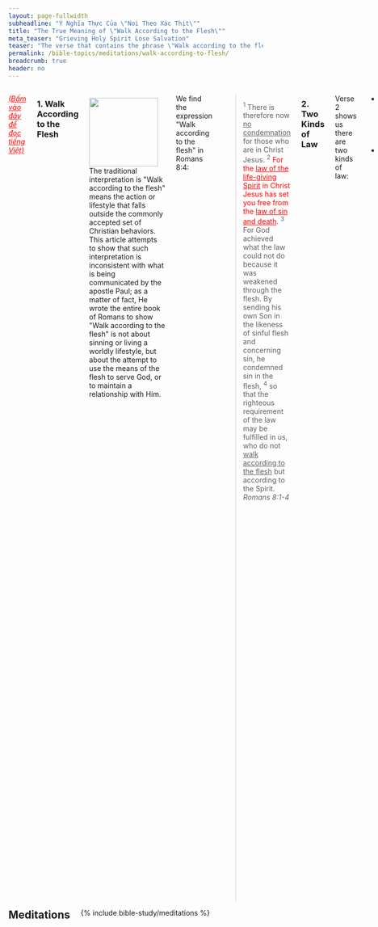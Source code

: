 ```yaml
---
layout: page-fullwidth
subheadline: "Ý Nghĩa Thực Của \"Noi Theo Xác Thịt\""
title: "The True Meaning of \"Walk According to the Flesh\""
meta_teaser: "Grieving Holy Spirit Lose Salvation"
teaser: "The verse that contains the phrase \"Walk according to the flesh\" appears almost exactly in the middle of the book of Romans. It's not by chance, but by design, that this verse appears here. Its true meaning is missed by virtually all major commentaries."
permalink: /bible-topics/meditations/walk-according-to-flesh/
breadcrumb: true
header: no
---
```

<!--more-->
<div class="row">
<div class="medium-8 columns" markdown="1">

<em><a style="color: #ff0000;" href="{{ site.projectname }}/hoc-kinh-thanh/suy-gam/noi-theo-xac-thit/">(Bấm vào đây để đọc tiếng Việt)</a></em>

### 1. Walk According to the Flesh

<div>
<p>
<img alt src="{{ site.baseurl }}/images/walking.jpg" style="border: 0px none; margin: 7px 15px 0px 0px; max-width: 100%; height: 136px; padding: 0px; float: left;">
The traditional interpretation is "Walk according to the flesh" means the action or lifestyle that falls outside the commonly accepted set of Christian behaviors. This article attempts to show that such interpretation is inconsistent with what is being communicated by the apostle Paul; as a matter of fact, He wrote the entire book of Romans to show "Walk according to the flesh" is not about sinning or living a worldly lifestyle, but about the attempt to use the means of the flesh to serve God, or to maintain a relationship with Him.
</p>
</div>

We find the expression "Walk according to the flesh" in Romans 8:4:

>   <sup>1</sup> There is therefore now <u>no condemnation</u> for those who are in Christ Jesus.  <sup>2</sup> <span style="color: #ff0000;">For the <u>law of the life-giving Spirit</u> in Christ Jesus has set you free from the <u>law of sin and death</u></span>. <sup>3</sup> For God achieved what the law could not do because it was weakened through the flesh. By sending his own Son in the likeness of sinful flesh and concerning sin, he condemned sin in the flesh,  <sup>4</sup> so that the righteous requirement of the law may be fulfilled in us, who do not <u>walk according to the flesh</u> but according to the Spirit. <cite>Romans 8:1-4</cite>

### 2. Two Kinds of Law

Verse 2 shows us there are two kinds of law:

- The law of sin and death, and
- The law of the Spirit of life

It's obvious from Paul's writing that a Christian cannot straddle between the two laws, like a slave cannot serve two masters, or a citizen of two kingdoms. We are to be transitioned from one law to another, and we should not look back like Lot's wife who became a pillar of salt (Genesis 19:26). Let's review the purposes of these two types of laws.

#### a. The Law of Sin and Death

Once when we still walked in darkness, we were condemned sinners living under the law of sin and death &mdash;the commandments and statutes. <u>This law governs our flesh</u>; it punishes us when we sin. The law of sin and death was in effect under the Old Covenant relationship between man and God.

##### i. The Old Covenant's Sacrificial System

Since mankind cannot stop sinning, God provided a <u>temporary relief</u> through the sacrificial system and other methods of cleansing to meet the requirement of the law: "The soul that sinneth, it shall die" (Ezekiel 18:20).

But are these sacrifices enough to make men right before God? No, they are only shadows of the real sacrifice when Christ comes. They only provide a ceremonial cleansing of the flesh only to be repeated over and over again, while the blood of Christ achieves an everlasting cleansing of the conscience from the guilt of sin.

> <sup>13</sup>For if the blood of goats and bulls and the ashes of a heifer sprinkling those who have been defiled sanctify for the <u>cleansing of the flesh</u>, <sup>14</sup>how much more will the blood of Christ, who through the eternal Spirit offered Himself without blemish to God, <u>cleanse your conscience from dead works to serve the living God?</u> (Hebrews 10:13-14)

And contrary to traditional belief, the law does not bridge the deep chasm between man and God, but its main purpose is to show how far we have fallen, it shows the reason why we are apart from God:

> For <u>no one</u> is declared righteous before him by the works of the law, for through the law comes the knowledge of sin. <cite>(Romans 3:20)</cite>

##### b. The Modern Sacrificial System

Though the Cross of Christ is supposed to supercede the Old Covenant's sacrificial system, modern Christians, due to their lack understanding, continued the obsolete and ineffective system in different forms.

The Galatians with their obsession with circumcision to which Paul had to express his strongest warning. This system though started with God, it has become artificial as God Has obsoleted it in Christ.

<p class="blockquote">Listen! I, Paul, tell you that if you let yourselves be circumcised, <u>Christ will be of no benefit to you at all</u>! <cite>(Galatians 5:2)</cite></p>

The Colossians with myriad rules and regulations that they used to make themselves more spiritual. They commit the same fatal errors as many well meaning Christians do today. They should heed Paul's warning that any attempt to use any means, other than the simple faith in the Cross of Christ, to draw near to God deserves "anathema." To the Colossians Paul also wrote:

<p class="blockquote"><sup>20</sup>If you have died with Christ to the elemental spirits of the world, why do you submit to them as though you lived in the world? <sup>21</sup>“Do not handle! Do not taste! Do not touch!” <sup>22</sup>These are all destined to perish with use, founded as they are on human commands and teachings. <sup>23</sup>Even though they have the <u>appearance of wisdom</u> with their <u>self-imposed worship and false humility</u> achieved by an unsparing treatment of the body – <u>a wisdom with no true value</u> – they in reality result in fleshly indulgence. <cite>(Colossians 2:20-23)</cite></p>

What about us, Christians of the 21<sup>st</sup> century? <b>Confessions?</b>&mdash;lip service at best because no one can ever confess all their sins&mdash;because according to James 2:10, missing one sin is the same thing as missing all. A show of <b>remorse?</b> <b>Money</b> in the offering plate? Physical <b>punishments?</b> <b>Fasting?</b> <b>Deprivation</b> of senses? <b>Sacrifices of praise?</b>&mdash;King David may have said it but he is not God; because only Jesus can be the worthy sacrifice in the sight of God. These are all pseudo sacrifices nonetheless; and they compete with the Cross of Christ.

While the provisions in the Old Covenant were provided by God as a temporary solution for sins, the self-prescribed methods New Covenant Christians invented are but products of the flesh, invented by men. Remember "strange fire" offered to God in the Old Testament which provoked such God's wrath? Anything that attempts to circumvent God's provision is met with divine wrath (Leviticus 10:1). The story of Uzzah in 2 Samuel 6:6 and Ananias and Sapphira in Acts 5:1-11. With Uzzah he thought God needed a hand, and with Ananias and Sapphira they wanted to use their works instead of faith in Christ. Had they not given any of their proceed, they would not have sinned against God, but their sin was much more grievious because they did not give from faith (Romans 14:23).

Man-made sacrifice is an abomination in the sight of God because He demands nothing less than the Perfect Sacrifice.

And what about the system under the Old Covenant that God had ordained? Even God had planned that it had to become obsolete as we read in Hebrews 8:13:

> By calling this covenant "new," he has made the first one obsolete; and what is obsolete and outdated will soon disappear. <cite>Hebrews 8:13</cite>

This leads us to a new law, one that can give life.

#### b. The Law of the Spirit of Life

Despite the fact that the apostle Paul wrote extensive to hopefully open the eyes of the church to this new law, all they see is still the law of the Old Covenant which Paul calls the <u>law of sin and death</u>. The new law that came with the New Covenant forces people to make a matter-of-life-or-death choice: either you live under the new law or the old one, not both. In Romans 7, Paul gave an analogy of a woman who must die to the old husband before she can remarry. Christ died to give us this death so we may be released from the law of sin and death in order to be joined to Him. To try to have a relationship with both is to commit spiritual adultery.

The old law requires absolute obedience to a set of rules and statutes with temporary relief in the event of inevitable failures. What does the new law require? It also requires absolute obedience but no longer of rules and regulations, but of faith or trust in the finished work of Christ. What does this entail? This faith in Christ can be expressed this way:

<p class="blockquote">There is no good work I do that can make me right with God, and neither there is any bad deed that I do that can take away this right standing with Him. I must trust that Jesus had paid it all&mdash;past, present, and future.</p>

Does any Christian dare to embrace this belief? Or are you afraid that there is something so powerful that can take away the total forgiveness of sin by the Cross of Christ? Something that can make Christ's death an unfinished business?

This new law requires only one thing: your faith. Because faith is the only thing God accepts&mdash;<em>"The just shall live by faith"</em> <cite>(Romans 1:17, Galatians 3:11, Hebrews 10:38)</cite>. And faith is the only "works" that God accepts. And the only works that believers can do.

> <sup>28</sup>Therefore they said to Him, "What shall we do, so that we may work the works of God?" <sup>29</sup>Jesus answered and said to them, "<u>This is the <strong>work</strong> of God, that you <strong>believe</strong> in Him whom He has sent</u>." <cite>(John 6:28-29)</cite>

Therefore the work of the New Covenant Christian is not works that come from flesh, but it is the work of believing. If God assigns him a task, like leading the people out of Egypt, or go preach to the people of Nineveh, the task is not work, but a job that God has called him to do. It does not get him into heaven, and neither can he refuse it because who can resist the God who send? God sent Moses and Jonah and off they went. God will not accept any works other than the work of believing, because the only work that counts is the cross of Christ, everything else from sinful man is but filthy rags (Isaiah 64:6).

### 3. Walk According to the Spirit

So we have seen a study in contrast between the two kinds of law:

- An Old Covenant based law, which Paul calls the law of sin and death, that governs our flesh, that deals with things we do or do not do, and punish us upon failures. 
- A New Covenant based law  that requires only one thing, no more, no less, any addition to it is forbidden: faith, or in other words, trusting in no one else but Christ.

It should have become rather clear that what part of the flesh is involved in walking according to the Spirit? How can one express the command to walk according to the Spirit? No, you cannot express it in any way except keep believing. Paul exhorts us to keep fixing our eyes on Christ, the beginning and the completion of your faith (Hebrews 12:2). The Hebrews in the desert must fix their eyes on the bronze snake (Numbers 21:9; John 3:14). Peter to fix his eyes on Jesus when he walked on the raging waves (Matthew 14:29-30).

That is how we walk according to the Spirit.

### 4. Conclusion

I've often heard conflicting exhortation to prove my faith with some works, and then an exact opposing exhortation to not rely on my own strength. What? What am I supposed to do? Dammed if I do, damned if I don't. All these conflicting teachings lead to a very frustrating Christian experience. Imagine this frustrated Christian, loaded with guilt, trying to share their faith with others. It's easy for the person being witnessed to to spot inconsistencies in their testimonies. They needed rest for their weary soul, they sensed laborious struggle to get right with God. They needed relief for their sin sicked souls, they sensed much guilt in the countenance of the witness. They needed to be loved, they couldn't sense if from the one who's supposed to show them the love of God.

This is because the Christian in question is walking according to the flesh. They try to use their works to prove their worthiness. They still live under the law that Christ should have already set them free from. They still worry about many what-if's. Their relationship with God is hung by a thin thread. One more sin and God will let them go. In theory they have received Christ as their Savior, in reality they have no assurance of their salvation. The flesh is still the determining factor in their salvation.

On the contrary, walking according to the Spirit is simply this: rest in the fact that Christ had paid it all on the Cross. This rest is the work that is pleasing to God, and is the only work accepted by God.

> Thus we must make every effort to enter that rest, so that no one may fall by following the same pattern of disobedience. <cite>Hebrews 4:11</cite>

Where the true obedience is to trust in nothing else but the cross of Christ.

{% include bible-study/bible-study-footer %}
</div><!-- /.medium-8.columns -->
<div class="bible-index medium-4 columns">
<h2 style="margin: 0px">Meditations</h2>
        {% include bible-study/meditations %}
</div><!-- /.medium-4.columns -->
</div><!-- /.row -->
